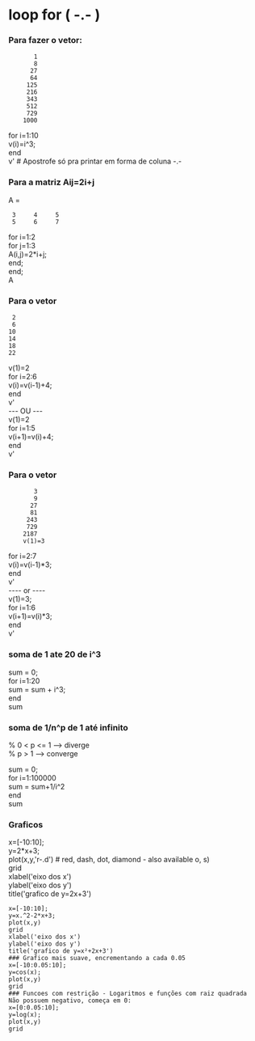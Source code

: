 # loop for ( -.- )

### Para fazer o vetor:  
           1
           8
          27
          64
         125
         216
         343
         512
         729
        1000

for i=1:10  
v(i)=i^3;  
 end  
 v'  # Apostrofe só pra printar em forma de coluna -.-

### Para a matriz Aij=2i+j
A =

     3     4     5
     5     6     7

for i=1:2  
for j=1:3  
A(i,j)=2*i+j;  
end;  
end;  
A
### Para o vetor 
     2
     6
    10
    14
    18
    22
    
v(1)=2  
for i=2:6  
v(i)=v(i-1)+4;  
end  
v'  
--- OU ---            
v(1)=2  
for i=1:5  
v(i+1)=v(i)+4;  
end  
v'   
### Para o vetor
           3
           9
          27
          81
         243
         729
        2187
        v(1)=3

for i=2:7  
v(i)=v(i-1)*3;  
end  
v'  
---- or ----  
v(1)=3;  
for i=1:6  
v(i+1)=v(i)*3;  
end  
v'  

### soma de 1 ate 20 de i^3
sum = 0;  
for i=1:20  
sum = sum + i^3;  
end  
sum  

### soma de 1/n^p de 1 até infinito
% 0 < p <= 1 --> diverge  
% p > 1 --> converge  
  
sum = 0;    
for i=1:100000  
sum = sum+1/i^2  
end    
sum    

### Graficos 
  
x=[-10:10];  
y=2*x+3;  
plot(x,y,'r-.d') # red, dash, dot, diamond - also available o, s)  
grid  
xlabel('eixo dos x')  
ylabel('eixo dos y')  
title('grafico de y=2x+3')  
 ~~~~~   
x=[-10:10];  
y=x.^2-2*x+3;  
plot(x,y)  
grid  
xlabel('eixo dos x')  
ylabel('eixo dos y')  
title('grafico de y=x²+2x+3')  
### Grafico mais suave, encrementando a cada 0.05  
x=[-10:0.05:10];  
y=cos(x);  
plot(x,y)  
grid  
### Funcoes com restrição - Logaritmos e funções com raiz quadrada
Não possuem negativo, começa em 0:  
x=[0:0.05:10];  
y=log(x);  
plot(x,y)  
grid  
